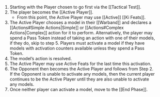 1. Starting with the Player chosen to go first via the [[Tactical Test]].
2. The player becomes the [[Active Player]].
	- From this point, the Active Player may use [[Active]] [[Ki Feats]].
3. The Active Player chooses a model in their [[Warband]] and declares a [[Actions#Simple Actions|Simple]] or [[Actions#Complex Actions|Complex]] action for it to perform.
   Alternatively, the player may spend a Pass Token instead of taking an action with one of their models, if they do, skip to step 5.
   Players must activate a model if they have models with activation counters available unless they spend a Pass Token.
4. The model’s action is resolved.
5. The Active Player may use Active Feats for the last time this activation.
6. The Opponent then becomes the Active Player and follows from Step 2.
   If the Opponent is unable to activate any models, then the current player continues to be the Active Player until they are also unable to activate any models.
7. Once neither player can activate a model, move to the [[End Phase]].